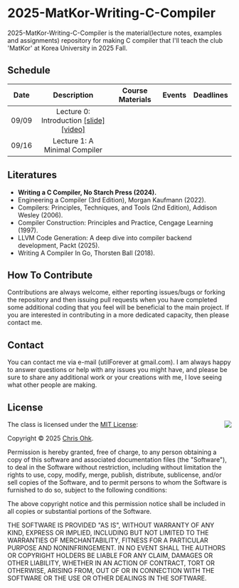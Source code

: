 # 2025-MatKor-Writing-C-Compiler

2025-MatKor-Writing-C-Compiler is the material(lecture notes, examples and assignments) repository for making C compiler that I'll teach the club 'MatKor' at Korea University in 2025 Fall.

## Schedule

Date | Description | Course Materials | Events | Deadlines
:---: | :---: | :---: | :---: | :---:
09/09 | Lecture 0: Introduction [[slide]](./1%20-%20Lecture/250909%20-%20Writing%20a%20C%20Compiler,%20Lecture%200.pdf) [[video]](https://youtu.be/YZ9kQ11p9f4)
09/16 | Lecture 1: A Minimal Compiler

## Literatures

- **Writing a C Compiler, No Starch Press (2024).**
- Engineering a Compiler (3rd Edition), Morgan Kaufmann (2022).
- Compilers: Principles, Techniques, and Tools (2nd Edition), Addison Wesley (2006).
- Compiler Construction: Principles and Practice, Cengage Learning (1997).
- LLVM Code Generation: A deep dive into compiler backend development, Packt (2025).
- Writing A Compiler In Go, Thorsten Ball (2018).

## How To Contribute

Contributions are always welcome, either reporting issues/bugs or forking the repository and then issuing pull requests when you have completed some additional coding that you feel will be beneficial to the main project. If you are interested in contributing in a more dedicated capacity, then please contact me.

## Contact

You can contact me via e-mail (utilForever at gmail.com). I am always happy to answer questions or help with any issues you might have, and please be sure to share any additional work or your creations with me, I love seeing what other people are making.

## License

<img align="right" src="https://149753425.v2.pressablecdn.com/wp-content/uploads/2009/06/OSIApproved_100X125.png">

The class is licensed under the [MIT License](http://opensource.org/licenses/MIT):

Copyright &copy; 2025 [Chris Ohk](http://www.github.com/utilForever).

Permission is hereby granted, free of charge, to any person obtaining a copy of this software and associated documentation files (the "Software"), to deal in the Software without restriction, including without limitation the rights to use, copy, modify, merge, publish, distribute, sublicense, and/or sell copies of the Software, and to permit persons to whom the Software is furnished to do so, subject to the following conditions:

The above copyright notice and this permission notice shall be included in all copies or substantial portions of the Software.

THE SOFTWARE IS PROVIDED "AS IS", WITHOUT WARRANTY OF ANY KIND, EXPRESS OR IMPLIED, INCLUDING BUT NOT LIMITED TO THE WARRANTIES OF MERCHANTABILITY, FITNESS FOR A PARTICULAR PURPOSE AND NONINFRINGEMENT. IN NO EVENT SHALL THE AUTHORS OR COPYRIGHT HOLDERS BE LIABLE FOR ANY CLAIM, DAMAGES OR OTHER LIABILITY, WHETHER IN AN ACTION OF CONTRACT, TORT OR OTHERWISE, ARISING FROM, OUT OF OR IN CONNECTION WITH THE SOFTWARE OR THE USE OR OTHER DEALINGS IN THE SOFTWARE.
